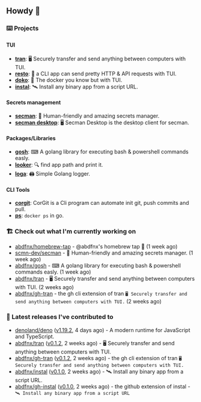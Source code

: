 ## Howdy 👋

### ⌨️ Projects

#### TUI

- [**tran**](https://github.com/abdfnx/tran): 🖥 Securely transfer and send anything between computers with TUI.
- [**resto**](https://github.com/abdfnx/resto): 🔗 a CLI app can send pretty HTTP & API requests with TUI.
- [**doko**](https://github.com/abdfnx/doko): 🐳 The docker you know but with TUI.
- [**instal**](https://github.com/abdfnx/instal): 🛰️ Install any binary app from a script URL.

#### Secrets management

- [**secman**](https://github.com/scmn-dev/secman): 👊 Human-friendly and amazing secrets manager.
- [**secman desktop**](https://github.com/scmn-dev/desktop): 🖥️ Secman Desktop is the desktop client for secman.

#### Packages/Libraries

- [**gosh**](https://github.com/abdfnx/gosh): ⌨ A golang library for executing bash & powershell commands easly.
- [**looker**](https://github.com/abdfnx/looker): 🔍 find app path and print it.
- [**loga**](https://github.com/abdfnx/loga): 🖨️ Simple Golang logger.

#### CLI Tools

- [**corgit**](https://github.com/abdfnx/corgit): CorGit is a Cli program can automate init git, push commits and pull.
- [**ps**](https://github.com/scmn-dev/ps): `docker ps` in go.

### 🏗️ Check out what I'm currently working on


- [abdfnx/homebrew-tap](https://github.com/abdfnx/homebrew-tap) - @abdfnx&#39;s homebrew tap 🍺 (1 week ago)
- [scmn-dev/secman](https://github.com/scmn-dev/secman) - 👊 Human-friendly and amazing secrets manager. (1 week ago)
- [abdfnx/gosh](https://github.com/abdfnx/gosh) - ⌨ A golang library for executing bash &amp; powershell commands easly. (1 week ago)
- [abdfnx/tran](https://github.com/abdfnx/tran) - 🖥 Securely transfer and send anything between computers with TUI. (2 weeks ago)
- [abdfnx/gh-tran](https://github.com/abdfnx/gh-tran) - the gh cli extension of tran `🖥 Securely transfer and send anything between computers with TUI.` (2 weeks ago)

### 🔭 Latest releases I've contributed to

- [denoland/deno](https://github.com/denoland/deno) ([v1.19.2](https://github.com/denoland/deno/releases/tag/v1.19.2), 4 days ago) - A modern runtime for JavaScript and TypeScript.
- [abdfnx/tran](https://github.com/abdfnx/tran) ([v0.1.2](https://github.com/abdfnx/tran/releases/tag/v0.1.2), 2 weeks ago) - 🖥 Securely transfer and send anything between computers with TUI.
- [abdfnx/gh-tran](https://github.com/abdfnx/gh-tran) ([v0.1.2](https://github.com/abdfnx/gh-tran/releases/tag/v0.1.2), 2 weeks ago) - the gh cli extension of tran `🖥 Securely transfer and send anything between computers with TUI.`
- [abdfnx/instal](https://github.com/abdfnx/instal) ([v0.1.0](https://github.com/abdfnx/instal/releases/tag/v0.1.0), 2 weeks ago) - 🛰 Install any binary app from a script URL.
- [abdfnx/gh-instal](https://github.com/abdfnx/gh-instal) ([v0.1.0](https://github.com/abdfnx/gh-instal/releases/tag/v0.1.0), 2 weeks ago) - the github extension of instal - `🛰️ Install any binary app from a script URL`
